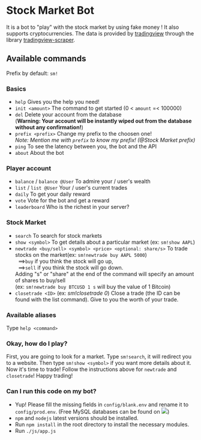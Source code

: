 # Stock Market Bot
It is a bot to "play" with the stock market by using fake money ! It also supports cryptocurrencies.
The data is provided by [tradingview](https://www.tradingview.com) through the library [tradingview-scraper](https://github.com/imxeno/tradingview-scraper).

## Available commands
Prefix by default: `sm!`
### Basics
- `help` Gives you the help you need!
- `init <amount>` The command to get started (0 < `amount` =< 100000)
- `del` Delete your account from the database <br />
  (__Warning: Your account will be instantly wiped out from the database without any confirmation!__)
- `prefix <prefix>` Change my prefix to the choosen one! <br />
  *Note: Mention me with `prefix` to know my prefix! (@Stock Market prefix)*
- `ping` To see the latency between you, the bot and the API
- `about` About the bot

### Player account
- `balance` / `balance @User` To admire your / user's wealth
- `list` / `list @User` Your / user's current trades
- `daily` To get your daily reward
- `vote` Vote for the bot and get a reward
- `leaderboard` Who is the richest in your server?

### Stock Market
- `search` To search for stock markets
- `show <symbol>` To get details about a particular market (ex: `sm!show AAPL`)
- `newtrade <buy/sell> <symbol> <price> <optional: share/s>` To trade stocks on the market(ex: `sm!newtrade buy AAPL 5000`) <br />
  &nbsp; ==>`buy` if you think the stock will go up, <br />
  &nbsp; ==>`sell` if you think the stock will go down. <br />
  Adding "s" or "share" at the end of the command will specify an amount of shares to buy/sell  <br />
  (ex: `sm!newtrade buy BTCUSD 1 s` will buy the value of 1 Bitcoin) <br />
- `closetrade <ID>` (ex: *sm!closetrade 0*) Close a trade (the ID can be found with the list command). Give to you the worth of your trade.

### Available aliases
Type `help <command>`

### Okay, how do I play?
First, you are going to look for a market. Type `sm!search`, it will redirect you to a website.
Then type `sm!show <symbol>` if you want more details about it.
Now it's time to trade! Follow the instructions above for `newtrade` and `closetrade`!
Happy trading!

### Can I run this code on my bot?
- Yup! Please fill the missing fields in `config/blank.env` and rename it to `config/prod.env`. (Free MySQL databases can be found on ![](https://www.alwaysdata.com))
- `npm` and `nodejs` latest versions should be installed.
- Run `npm install` in the root directory to install the necessary modules.
- Run `./js/app.js`